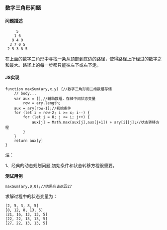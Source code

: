 ### **数字三角形问题**
#### **问题描述**

		 5
		1 6
	   9 4 0
	  3 7 0 5
	 2 5 3 8 5
在上面的数字三角形中寻找一条从顶部到底边的路径，使得路径上所经过的数字之和最大。路径上的每一步都只能往左下或右下走。

#### **JS实现**	

	function maxSum(ary,x,y) {//数字三角形用二维数组存储
		// body...
		var aux = [],//辅助数组，存储中间状态变量
			row = ary.length;
		aux = ary[row-1];//初始条件
		for (let i = row-2; i >= x; i--) {
			for (let j = 0; j <= i; j++) {
				aux[j] = Math.max(aux[j],aux[j+1]) + ary[i][j];//状态转移方程
			}
		}
		return aux[y]
	}
注：

1、经典的动态规划问题,初始条件和状态转移方程很重要。

**测试用例**

	maxSum(ary,0,0);//结果应该返回27
求解过程中的状态变量为：

	[2, 5, 3, 8, 5]
	[8, 12, 8, 13, 5]
	[21, 16, 13, 13, 5]
	[22, 22, 13, 13, 5]
	[27, 22, 13, 13, 5]